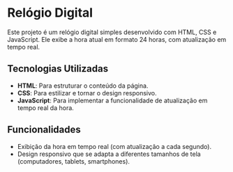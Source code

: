 # Relógio Digital

Este projeto é um relógio digital simples desenvolvido com HTML, CSS e JavaScript. Ele exibe a hora atual em formato 24 horas, com atualização em tempo real.

## Tecnologias Utilizadas

- **HTML**: Para estruturar o conteúdo da página.
- **CSS**: Para estilizar e tornar o design responsivo.
- **JavaScript**: Para implementar a funcionalidade de atualização em tempo real da hora.

## Funcionalidades

- Exibição da hora em tempo real (com atualização a cada segundo).
- Design responsivo que se adapta a diferentes tamanhos de tela (computadores, tablets, smartphones).
